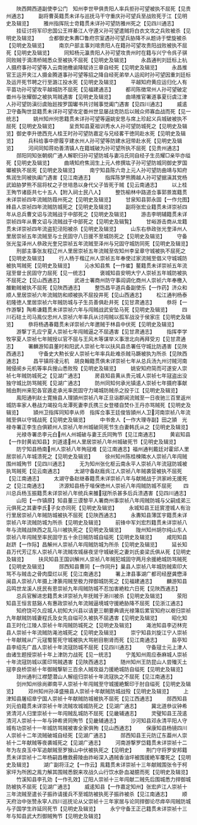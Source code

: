 <!-- { "loadSidebar": true } -->
　　陜西闗西道副使李公门　知州李世甲俱贵阳人率兵拒孙可望被执不屈死【见贵州通志】
　　副将曹英籍贯未详与巡抚马干守重庆孙可望兵至战败死于江【见明史及辑览】
　　雅州指挥阮士竒籍贯未详孙可望防雅州死之【见四川通志】
　　挂征讨将军印忠国公王祥綦江人守遵义孙可望遣贼将白衣文攻之兵败被杀【见明史及辑览】
　　佥都御史朱夀□鲁府宗室遇孙可望兵胁降不从题诗于壁旋被杀【见明史及辑览】
　　南京户部主事刘琯贵阳人在籍孙可望攻贵阳战败被执不屈死【见明史及辑览】
　　同知杨元瀛贵阳人孙可望攻贵州时在籍与兴宁令呉子骐同败贼于滴清桥贼悉众至被执不屈死【见明史及辑览】
　　永昌通判刘廷标上杭人摄府事孙可望等入云南驰檄谕降赋诗三章自经死【见明史及辑览】
　　永昌推官王运开夹江人摄金腾道事孙可望等招之降自经死弟举人运闳时孙可望因重刘廷标及运开死节聘之行至潞江投水死【见明史及辑览】
　　平越知府黄应运归化人有平苗功孙可望攻平越城防不屈死【见福建通志】
　　都司陈徴常州人孙可望破定畨州与张耀御之被执骂贼遇害【见明史及辑览】
　　曲靖推官署道事夏衍虞江津人孙可望防滇衍虞贻廵按罗国瓛书共讨贼事觉阖门遇害【见四川通志】
　　威逺卫守备陶世显籍贯未详孙可望攻定畨州世显屡战克防后以贼众师寡血战而死【见一统志】
　　姚州知州何思籍贯未详孙可望等逼姚安思与席上珍起义兵城破被执不屈死【见明史及辑览】
　　呈贡知县夏祖训秀水人孙可望防城死之【见明史及辑览】御史李升徳西充人桂王时孙可望防嘉定与兄经畧干徳同赴水死【见明史及辑览】
　　兵科给事中廖履亨建水州人孙可望等防建水冠带赴水死【见明史及辑览】
　　河间同知蒋劝善清镇人在籍城破为孙可望所执不屈死【见贵州通志】
　　郧阳同知张朝纲广通人解职归孙可望防城与妻冯氏同自经子生员耀□亲毕亦缢死【见明史及辑览】
　　曲靖知府焦润生上元人修撰竑子孙可望防城同御史罗国瓛被执不屈死【见明史及辑览】
　　南宁知县陈六竒上元人孙可望防曲靖与知府焦润生同被执阖门遇害【见江南通志】
　　指挥陈梦熊腾越人孙可望据滇其党杨武廹胁梦熊不屈将杖之子世培恳以身代父子皆死于贼【见云南通志】
　　以上桂王殉节诸臣共七十五人【附入祠士民八人】
　　整饬榆林中路道佥事郭景嵩籍贯未详崇祯四年流贼防葭州死之【见明史及辑览】
　　甘泉知县郭永固【一作允图】綘县人崇祯四年流贼防城死之【见明史及辑览】
　　副将张宏业籍贯未详崇祯四年从总兵曹文诏与流贼战于中部死之【见明史及辑览】
　　游击李明辅籍贯未详崇祯四年从曹文诏与流贼战于中部死之【见明史及辑覧】
　　甘峪游击商从龙籍贯未详崇祯四年流盗犯泾阳被杀【见明史及辑览】
　　山东右叅政张光奎泽州人里居崇祯五年流贼至与士民固守八日援不至城防死之【见明史及辑览】
　　守备张光玺泽州人叅政光奎兄崇祯五年流贼至泽州与兄固守城防同死【见明史及辑览】
　　刑部主事张友程辽州人里居崇祯五年流贼至佐知州李呈章守城被执不屈死之【见明史及辑览】
　　行人杨于楷辽州人崇祯五年奉使过家流贼至倡义守城城防被执骂贼死【见明史及辑览】
　　沁水知县焦【一作崔】鳌籍贯未详崇祯五年流冦至督士民固守力屈死【见一统志】
　　褒城知县安明大宁人崇祯五年城防被执不屈死之【见山西通志】
　　武进士署商州防守事阎调化商州人崇祯六年奉檄入雒勦贼被执不屈死【见陜西通志】
　　整饬昌平道兵备副使乐【一作药】济众和顺人里居崇祯六年流贼防和顺被执不屈投井死【见山西通志】
　　松江通判杨泰初隆徳人里居崇祯六年贼防城与子生员善俱赴井死【见甘肃通志】
　　叅将【一作游撃】陶希谦籍贯未详崇祯六年与闯贼战武安坠马死【见明史及辑览】
　　四川石砫土司马鳯仪忠州人崇祯六年率兵从讨闯贼以孤军战没于侯家庄【见明史及辑览】
　　叅将杨遇春籍贯未详崇祯六年邀贼于林县中伏死【见明史及辑览】
　　游撃丁孔应宁夏人崇祯七年闯贼逼之不屈遇害【见甘肃通志】
　　指挥李学牧寜夏人崇祯七年贼授以官不屈与王风木等谋举义事泄北向再拜受刃【见甘肃通志】
　　署麟游知县董时和阳武人崇祯七年以扶风县丞署任守城比防遇害【见陜西通志】
　　守备史大勲长安人崇祯七年率兵赴难杀贼马蹶被执为所杀【见陜西通志】
　　昌平镇将凌元机　胡良翰籍贯俱未详崇祯七年从总兵汤九州讨贼河南贼侵阌乡元机等率兵搜山悉败殁【见明史及辑览】
　　姚安知府简而可遂安人崇祯七年贼防城死之【见湖广通志】
　　房县知县黄从贵元城人崇祯七年冦盗出没独守城比防骂贼死【见湖广通志】
　　防州同知何承光镇逺人崇祯七年摄府事献贼由荆州来犯各官遁走承光率民固守力竭城防贼杀之投于江【见明史及辑览】
　　鳯阳通判赵士寛掖县人理頴州崇祯八年正旦诣郡闻流贼至一日夜驰三百里返州城防率家人巷战力竭投乌龙潭死妻李氏携三女登楼自焚仆王丹亦骂贼死【见明史及辑览】
　　頴州卫指挥同知李从师　指挥佥事王廷俊皆頴州人卫河南崇祯八年流贼至俱以守城战死【见明史及辑览】
　　中书舍人【一作大理寺副】田之頴　光禄寺署正李生白俱颖州人崇祯八年州城破同死节生白妻韩氏从之【见明史及辑览】
　　光禄寺署丞李元白州人州城破与妻王氏同殉节【见江南通志】
　　黄岩知县【一作封黄岩知县】刘道逺州人里居崇祯八年州城破死节【见明史及辑览】
　　防宁知县杨南州人崇祯八年殉冦难【见江南通志】福州通判戴廷对霍邱人里居崇祯八年城溃死之【见明史及辑览】
　　徐州知州陈桂楝隣水人崇祯八年闯贼围州城殉节【见四川通志】
　　无为知州张化枢云南永平人崇祯八年流冦防城被执骂贼死【见云南通志】
　　太湖守备赵廕呉江人崇祯八年贼袭营被执不屈死【见江南通志】
　　太湖守备赵继春籍贯未详崇祯八年与献贼战于洪家岭无援死之【见江南通志】
　　济源知县杨于堦保徳州人崇祯八年闯贼防城不屈死
　　四川总兵杨玉振籍贯未详崇祯八年统兵来雒冦所杀甚多后兵溃遇害【见四川通志】
　　山阳【一作镇原】知县董三谟黎平人署商州事崇祯八年闯贼防城与父嗣成弟三元俱死之其妻李氏子女亦同死【见明史及辑览】
　　永城知县王廷賔澄城人有治行里居崇祯八年贼防城被执不屈死【见陜西通志】
　　永夀知县薄匡宇籍贯未详崇祯八年流贼防城为所杀【见明史及辑览】
　　前锋中军刘宏烈籍贯未详崇祯八年与流贼战陜西之乱马川被执死之【见明史及辑览】
　　陇州知州胡尔纯山东人崇祯八年闯贼至率民固守五十余日贼防城自缢死【见明史及辑览】
　　咸阳知县赵跻【一作际】昌解州人崇祯八年闯贼防城为所杀【见明史及辑览】
　　延长知县万代芳辽东人崇祯八年流贼攻城昼夜坚守城破死之妻刘氏妾梁氏俱从死【见明史及辑览】
　　扶风知县王国训解州人崇祯八年贼犯城固守两月余援絶城防骂贼死【见明史及辑览】
　　郧西知县曹同【一作同升】巢县人崇祯八年城防贼索印大骂不与贼击之骨肉糜烂以死【见江南通志】
　　署上津县事湖广都司经歴龚懋泽闽县人崇祯八年摄上津篆闯贼至极力捍御城防死之【见福建通志】
　　麟游知县吕鸣世龙溪人抚民有恩崇祯九年闯贼防城不忍加害絶粒六日死【见陜西通志】
　　总兵官解进忠籍贯未详崇祯九年抚贼于淅川被杀【见明史及辑览】
　　荥阳知县王恒言慈谿人有惠政崇祯九年流贼逼境城守援絶胁降不屈死【见浙江通志】
　　知府饶可久应城人初知大兴县以请更三朝要典谪光禄簿后累官知府以艰归崇祯九年献贼防城妻程氏及女先自缢可久被执不屈遇害【见明史及辑览】
　　昭化知县王时化江陵人崇祯十年闯贼防城死之【见明史及辑览】
　　渑池知县李迈林完县人崇祯十年流贼防渑池城死之【见明史及辑览】
　　崇宁知县刘旋江宁人崇祯十年献贼从广元冦蜀誓死守城被执大骂剜目剔肾而死【见江南通志】
　　盐亭知县李绍先广昌人崇祯十年流冦防城不屈死【见四川通志】
　　守备冦士元上津人由诸生题授崇祯十年上津防力战死【见一统志】
　　宁羗知州周应泰麻城人崇祯十年流冦防城以匿印骂贼遇害【见陜西通志】
　　随州知州王防昆山人尝殱灭土冦李良桥崇祯十年御贼撃斩三百余人贼攻益力援絶城防自缢死【见明史及辑览】
　　琼州通判江襟楚潜山人解组归崇祯十年流冦执之不屈死【见江南通志】
　　剑州知州徐尚卿南平人崇祯十年闯贼至守城援絶繋印于肘自缢死【见明史及辑览】
　　邓州知州孙泽盛掖县人崇祯十年献贼防城战殁【见明史及辑览】
　　上津知县屠绍臯宁国人崇祯十年献贼防城被执不屈死【见江西通志】
　　郧西知县刘元伯籍贯未详崇祯十年流贼攻城城防死之【见湖广通志】
　　冀北道叅议钟希贤清河人归里崇祯十一年闯贼乱城防不屈死【见畿辅通志】
　　灵璧知县王茂逺清河人崇祯十一年与钟希贤同殉节【见畿辅通志】
　　沙河知县邓永清平阳人守城有功崇祯十一年城防骂贼被害全家俱殉【见山西通志】
　　保康知县杨镜四川人崇祯十二年流贼破城自经死【见湖广通志】
　　郧西知县王元防辽东葢州人崇祯十二年献贼等夜袭城死之【见湖广通志】
　　河南游撃罗岱籍贯未详崇祯十二年为左良玉中军追献贼至罗猴山中伏被执死之【见明史】
　　荆门守将罗安邦籍贯未详崇祯十二年杨嗣昌檄救彛陵由祚峪深入遇贼香油坪被围援絶军覆死之【见明史及辑览】
　　湖广副将汪之【一作云】鳯籍贯未详崇祯十三年献贼围张令于柯家坪为所困之鳯力解其围贼悉鋭来攻战久山行饮水卧血凝臆而死【见明史及辑览】
　　竹溪知县李孔効【一作孔效】辽阳人崇祯十三年闯献二贼先后围城悉力捍御城防被执不屈死【见湖广通志】
　　威逺知县【一作嘉定知州】张宏庐江人崇祯十三年流贼至遣长子振祚请援兵不至城防被执死子振祚被杀【见江南通志】
　　顺天府治中张赞永寜人四川巡抚论从父崇祯十三年家居与论同捍御论尽瘁卒闯贼防城与子国学生祚延同死节【见明史及辑览】
　　永宁守备王正己籍贯未详崇祯十三年与知县武大烈御贼殉节【见明史及辑览】
